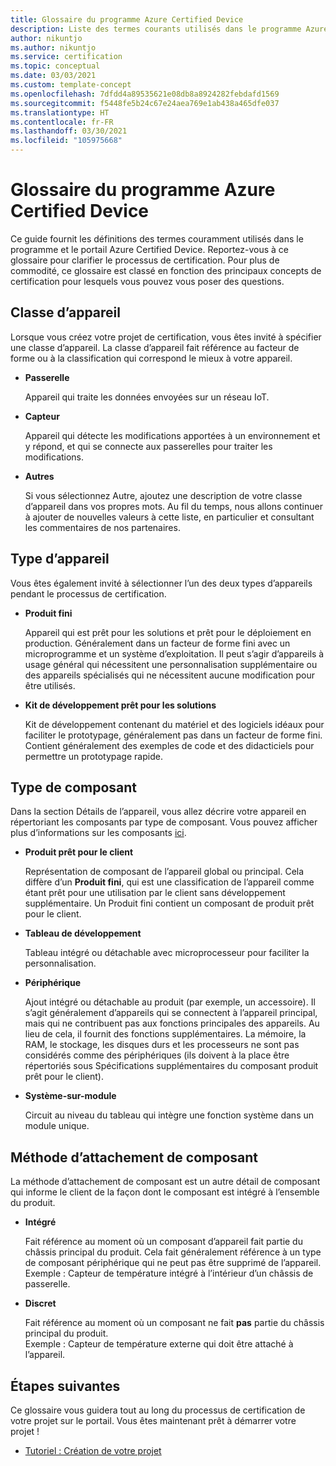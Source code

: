 ```yaml
---
title: Glossaire du programme Azure Certified Device
description: Liste des termes courants utilisés dans le programme Azure Certified Device
author: nikuntjo
ms.author: nikuntjo
ms.service: certification
ms.topic: conceptual
ms.date: 03/03/2021
ms.custom: template-concept
ms.openlocfilehash: 7dfdd4a89535621e08db8a8924282febdafd1569
ms.sourcegitcommit: f5448fe5b24c67e24aea769e1ab438a465dfe037
ms.translationtype: HT
ms.contentlocale: fr-FR
ms.lasthandoff: 03/30/2021
ms.locfileid: "105975668"
---
```

# <a name="azure-certified-device-program-glossary"></a>Glossaire du programme Azure Certified Device

Ce guide fournit les définitions des termes couramment utilisés dans le programme et le portail Azure Certified Device. Reportez-vous à ce glossaire pour clarifier le processus de certification. Pour plus de commodité, ce glossaire est classé en fonction des principaux concepts de certification pour lesquels vous pouvez vous poser des questions.

## <a name="device-class"></a>Classe d’appareil

Lorsque vous créez votre projet de certification, vous êtes invité à spécifier une classe d’appareil. La classe d’appareil fait référence au facteur de forme ou à la classification qui correspond le mieux à votre appareil.

- **Passerelle**

    Appareil qui traite les données envoyées sur un réseau IoT.

- **Capteur**

    Appareil qui détecte les modifications apportées à un environnement et y répond, et qui se connecte aux passerelles pour traiter les modifications.

- **Autres**

    Si vous sélectionnez Autre, ajoutez une description de votre classe d’appareil dans vos propres mots. Au fil du temps, nous allons continuer à ajouter de nouvelles valeurs à cette liste, en particulier et consultant les commentaires de nos partenaires.

## <a name="device-type"></a>Type d’appareil

Vous êtes également invité à sélectionner l’un des deux types d’appareils pendant le processus de certification.

- **Produit fini**

    Appareil qui est prêt pour les solutions et prêt pour le déploiement en production. Généralement dans un facteur de forme fini avec un microprogramme et un système d’exploitation. Il peut s’agir d’appareils à usage général qui nécessitent une personnalisation supplémentaire ou des appareils spécialisés qui ne nécessitent aucune modification pour être utilisés.
- **Kit de développement prêt pour les solutions**

    Kit de développement contenant du matériel et des logiciels idéaux pour faciliter le prototypage, généralement pas dans un facteur de forme fini. Contient généralement des exemples de code et des didacticiels pour permettre un prototypage rapide.

## <a name="component-type"></a>Type de composant

Dans la section Détails de l’appareil, vous allez décrire votre appareil en répertoriant les composants par type de composant. Vous pouvez afficher plus d’informations sur les composants [ici](./how-to-using-the-components-feature.md).

- **Produit prêt pour le client**

    Représentation de composant de l’appareil global ou principal. Cela diffère d’un **Produit fini**, qui est une classification de l’appareil comme étant prêt pour une utilisation par le client sans développement supplémentaire. Un Produit fini contient un composant de produit prêt pour le client.
- **Tableau de développement**

    Tableau intégré ou détachable avec microprocesseur pour faciliter la personnalisation.
- **Périphérique**

    Ajout intégré ou détachable au produit (par exemple, un accessoire). Il s’agit généralement d’appareils qui se connectent à l’appareil principal, mais qui ne contribuent pas aux fonctions principales des appareils. Au lieu de cela, il fournit des fonctions supplémentaires. La mémoire, la RAM, le stockage, les disques durs et les processeurs ne sont pas considérés comme des périphériques (ils doivent à la place être répertoriés sous Spécifications supplémentaires du composant produit prêt pour le client).
- **Système-sur-module**  

    Circuit au niveau du tableau qui intègre une fonction système dans un module unique.

## <a name="component-attachment-method"></a>Méthode d’attachement de composant

La méthode d’attachement de composant est un autre détail de composant qui informe le client de la façon dont le composant est intégré à l’ensemble du produit.

- **Intégré**
 
    Fait référence au moment où un composant d’appareil fait partie du châssis principal du produit. Cela fait généralement référence à un type de composant périphérique qui ne peut pas être supprimé de l’appareil.  
    Exemple : Capteur de température intégré à l’intérieur d’un châssis de passerelle.

- **Discret**

    Fait référence au moment où un composant ne fait **pas** partie du châssis principal du produit.  
    Exemple : Capteur de température externe qui doit être attaché à l’appareil.


## <a name="next-steps"></a>Étapes suivantes

Ce glossaire vous guidera tout au long du processus de certification de votre projet sur le portail. Vous êtes maintenant prêt à démarrer votre projet !
- [Tutoriel : Création de votre projet](./tutorial-01-creating-your-project.md)
